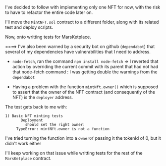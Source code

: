 I've decided to follow with implementing only one NFT for now, with the risk to have to refactor the entire code later on.

I'll move the `MintNFT.sol` contract to a different folder, along with its related test and deploy scripts.

Now, onto writting tests for MarsKetplace.

====> I've also been warned by a security bot on github (`dependabot`) that several of my dependencies have vulnerabilities that I need to address.

- `node-fetch`, ran the command `npm install node-fetch`
  => I reverted that action by overriding the current commit with its parent that had not had that node-fetch command : I was getting double the warnings from the `dependabot`

* Having a problem with the function `mintNft.owner()` which is supposed to assert that the owner of the NFT contract (and consequently of the NFT) is the `deployer` address.

The test gets back to me with:

```
1) Basic NFT minting tests
       Deployment
         should set the right owner:
     TypeError: mintNft.owner is not a function
```

I've tried turning the function into a `ownerOf` passing it the tokenId of 0, but it didn't work either

I'll keep working on that issue while writting tests for the rest of the `MarsKetplace` contract.
